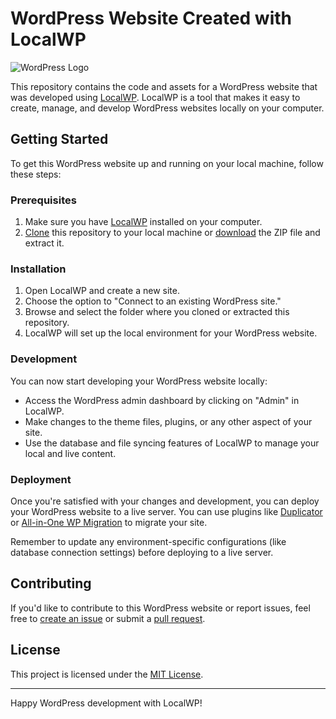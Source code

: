 

<h1>WordPress Website Created with LocalWP</h1>

<img src="[https://wordpress.org/about/images/logos/wordpress-logo-hm-hover.png](https://upload.wikimedia.org/wikipedia/commons/9/98/WordPress_blue_logo.svg)" alt="WordPress Logo">

<p>This repository contains the code and assets for a WordPress website that was developed using <a href="https://localwp.com/">LocalWP</a>. LocalWP is a tool that makes it easy to create, manage, and develop WordPress websites locally on your computer.</p>

<h2>Getting Started</h2>

<p>To get this WordPress website up and running on your local machine, follow these steps:</p>

<h3>Prerequisites</h3>
<ol>
    <li>Make sure you have <a href="https://localwp.com/">LocalWP</a> installed on your computer.</li>
    <li><a href="https://docs.github.com/en/repositories/creating-and-managing-repositories/cloning-a-repository">Clone</a> this repository to your local machine or <a href="https://github.com/your-username/your-repo/archive/refs/heads/main.zip">download</a> the ZIP file and extract it.</li>
</ol>

<h3>Installation</h3>
<ol>
    <li>Open LocalWP and create a new site.</li>
    <li>Choose the option to "Connect to an existing WordPress site."</li>
    <li>Browse and select the folder where you cloned or extracted this repository.</li>
    <li>LocalWP will set up the local environment for your WordPress website.</li>
</ol>

<h3>Development</h3>
<p>You can now start developing your WordPress website locally:</p>
<ul>
    <li>Access the WordPress admin dashboard by clicking on "Admin" in LocalWP.</li>
    <li>Make changes to the theme files, plugins, or any other aspect of your site.</li>
    <li>Use the database and file syncing features of LocalWP to manage your local and live content.</li>
</ul>

<h3>Deployment</h3>
<p>Once you're satisfied with your changes and development, you can deploy your WordPress website to a live server. You can use plugins like <a href="https://wordpress.org/plugins/duplicator/">Duplicator</a> or <a href="https://wordpress.org/plugins/all-in-one-wp-migration/">All-in-One WP Migration</a> to migrate your site.</p>
<p>Remember to update any environment-specific configurations (like database connection settings) before deploying to a live server.</p>

<h2>Contributing</h2>
<p>If you'd like to contribute to this WordPress website or report issues, feel free to <a href="https://github.com/your-username/your-repo/issues">create an issue</a> or submit a <a href="https://docs.github.com/en/repositories/collaborating-with-issues-and-pull-requests/about-pull-requests">pull request</a>.</p>

<h2>License</h2>
<p>This project is licensed under the <a href="LICENSE">MIT License</a>.</p>

<hr>

<p>Happy WordPress development with LocalWP!</p>

</body>
</html>
